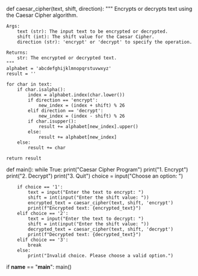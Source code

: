 def caesar_cipher(text, shift, direction):
    """
    Encrypts or decrypts text using the Caesar Cipher algorithm.

    Args:
        text (str): The input text to be encrypted or decrypted.
        shift (int): The shift value for the Caesar Cipher.
        direction (str): 'encrypt' or 'decrypt' to specify the operation.

    Returns:
        str: The encrypted or decrypted text.
    """
    alphabet = 'abcdefghijklmnopqrstuvwxyz'
    result = ''

    for char in text:
        if char.isalpha():
            index = alphabet.index(char.lower())
            if direction == 'encrypt':
                new_index = (index + shift) % 26
            elif direction == 'decrypt':
                new_index = (index - shift) % 26
            if char.isupper():
                result += alphabet[new_index].upper()
            else:
                result += alphabet[new_index]
        else:
            result += char

    return result

def main():
    while True:
        print("Caesar Cipher Program")
        print("1. Encrypt")
        print("2. Decrypt")
        print("3. Quit")
        choice = input("Choose an option: ")

        if choice == '1':
            text = input("Enter the text to encrypt: ")
            shift = int(input("Enter the shift value: "))
            encrypted_text = caesar_cipher(text, shift, 'encrypt')
            print(f"Encrypted text: {encrypted_text}")
        elif choice == '2':
            text = input("Enter the text to decrypt: ")
            shift = int(input("Enter the shift value: "))
            decrypted_text = caesar_cipher(text, shift, 'decrypt')
            print(f"Decrypted text: {decrypted_text}")
        elif choice == '3':
            break
        else:
            print("Invalid choice. Please choose a valid option.")

if __name__ == "__main__":
    main()

